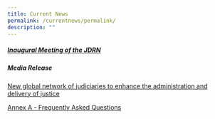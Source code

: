 ```yaml
---
title: Current News
permalink: /currentnews/permalink/
description: ""
---
```

##### [Inaugural Meeting of the JDRN](/inaugural-meeting-of-the-jdrn/permalink)

##### Media Release
[New global network of judiciaries to enhance the administration and delivery of justice ](/files/International%20Judicial%20Dispute%20Resolution%20Network%20Media%20Release.pdf)

[Annex A - Frequently Asked Questions](/files/Annex%20A%20FAQs%20International%20Judicial%20Dispute%20Resolution%20Network.pdf)
